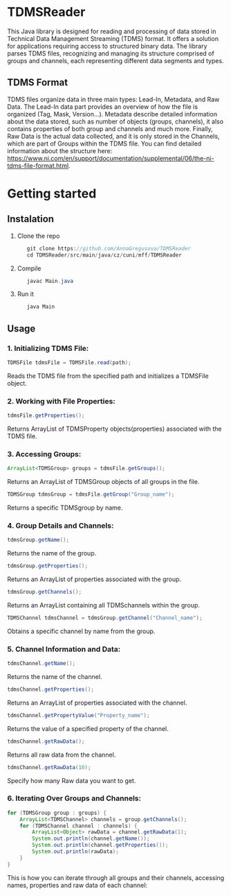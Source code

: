 # TDMSReader
This Java library is designed for reading and processing of data stored in Technical Data Management Streaming (TDMS) format. It offers a  solution for applications requiring access to structured binary data. The library parses TDMS files, recognizing and managing its structure comprised of groups and channels, each representing different data segments and types.

## TDMS Format
TDMS files organize data in three main types: Lead-In, Metadata, and Raw Data. The Lead-In data part provides an overview of how the file is organized (Tag, Mask, Version...). Metadata describe detailed information about the data stored, such as number of objects (groups, channels), it also contains properties of both group and channels and much more. Finally, Raw Data is the actual data collected, and it is only stored in the Channels, which are part of Groups within the TDMS file. You can find detailed information about the structure here: https://www.ni.com/en/support/documentation/supplemental/06/the-ni-tdms-file-format.html.

# Getting started
## Instalation
1. Clone the repo
   ```java
      git clone https://github.com/AnnaGregusova/TDMSReader
      cd TDMSReader/src/main/java/cz/cuni/mff/TDMSReader
   ```
2. Compile
   ```java
      javac Main.java
   ```
3. Run it
   ```java
      java Main
   ```
## Usage

### **1. Initializing TDMS File:**
```java
TDMSFile tdmsFile = TDMSFile.read(path);
```
Reads the TDMS file from the specified path and initializes a TDMSFile object.

### **2. Working with File Properties:**
```java
tdmsFile.getProperties();
```
Returns ArrayList of TDMSProperty objects(properties) associated with the TDMS file.

### **3. Accessing Groups:**
```java
ArrayList<TDMSGroup> groups = tdmsFile.getGroups();
```
Returns an ArrayList of TDMSGroup objects of all groups in the file.
```java
TDMSGroup tdmsGroup = tdmsFile.getGroup("Group_name");
```
Returns a specific TDMSgroup by name.

### **4. Group Details and Channels:**
```java
tdmsGroup.getName();
```
Returns the name of the group.

```java
tdmsGroup.getProperties();
```
Returns an ArrayList of properties associated with the group.
```java
tdmsGroup.getChannels();
```
Returns an ArrayList containing all TDMSchannels within the group.

```java
TDMSChannel tdmsChannel = tdmsGroup.getChannel("Channel_name");
```
Obtains a specific channel by name from the group.

### **5. Channel Information and Data:**
```java
tdmsChannel.getName();
```
Returns the name of the channel.
```java
tdmsChannel.getProperties();
```
Returns an ArrayList of properties associated with the channel.

```java
tdmsChannel.getPropertyValue("Property_name");
```
Returns the value of a specified property of the channel.
```java
tdmsChannel.getRawData();
```
Returns all raw data from the channel.
```java
tdmsChannel.getRawData(10);
```
Specify how many Raw data you want to get.

### 6. Iterating Over Groups and Channels:

```java
for (TDMSGroup group : groups) {
    ArrayList<TDMSChannel> channels = group.getChannels();
    for (TDMSChannel channel : channels) {
        ArrayList<Object> rawData = channel.getRawData(1);
        System.out.println(channel.getName());
        System.out.println(channel.getProperties());
        System.out.println(rawData);
    }
}
```
This is how you can iterate through all groups and their channels, accessing names, properties and raw data of each channel:

